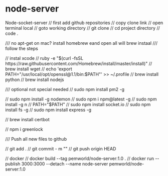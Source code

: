 # node-server

Node-socket-server
// first add github repositories
// copy clone link
// open terminal local
// goto working directory
// git clone <clone link>
// cd project directory
// code .

/// no apt-get on mac? install homebrew eand open all will brew instaal <name>
/// follow the steps

// instal xcode
// ruby -e "$(curl -fsSL https://raw.githubusercontent.com/Homebrew/install/master/install)"
// brew install wget
// echo 'export PATH="/usr/local/opt/openssl@1.1/bin:$PATH"' >> ~/.profile
// brew install python
// brew install nodejs

/// optional not special needed // sudo npm install pm2 -g

// sudo npm install -g nodemon
// sudo npm i npm@latest -g
// sudo npm install -g n
// PATH="$PATH"
// sudo npm install socket.io
// sudo npm install fs -g
// sudo npm install express -g

// brew install certbot

// npm i greenlock

/// Push all new files to github

// git add .
// git commit - m "<discription>"
// git push origin HEAD

// docker
// docker build --tag pemworld/node-server:1.0 .
// docker run --publish 3000:3000 --detach --name node-server pemworld/node-server:1.0
